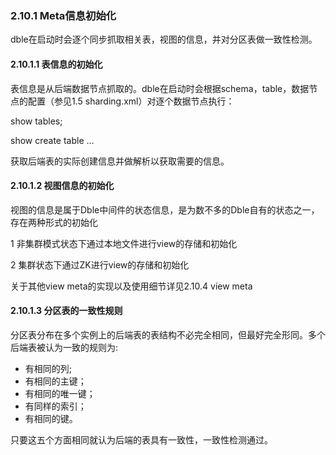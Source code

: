 ### 2.10.1 Meta信息初始化
dble在启动时会逐个同步抓取相关表，视图的信息，并对分区表做一致性检测。  

#### 2.10.1.1  表信息的初始化
表信息是从后端数据节点抓取的。dble在启动时会根据schema，table，数据节点的配置（参见1.5 sharding.xml）对逐个数据节点执行：  

show tables;  

show create table ...  

获取后端表的实际创建信息并做解析以获取需要的信息。  

#### 2.10.1.2  视图信息的初始化  
视图的信息是属于Dble中间件的状态信息，是为数不多的Dble自有的状态之一，存在两种形式的初始化  

1 非集群模式状态下通过本地文件进行view的存储和初始化  

2 集群状态下通过ZK进行view的存储和初始化  

关于其他view meta的实现以及使用细节详见2.10.4 view meta  

#### 2.10.1.3  分区表的一致性规则  
分区表分布在多个实例上的后端表的表结构不必完全相同，但最好完全形同。多个后端表被认为一致的规则为:  

+ 有相同的列;  
+ 有相同的主键；
+ 有相同的唯一键；
+ 有同样的索引；
+ 有相同的键。   

只要这五个方面相同就认为后端的表具有一致性，一致性检测通过。

